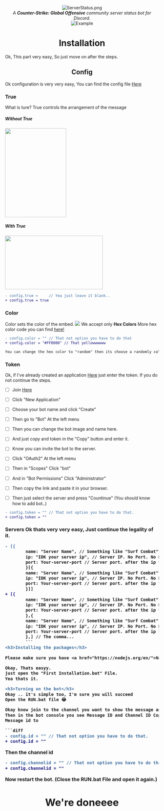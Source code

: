 
<center><img src="https://i.imgur.com/hAepRG1.png"  alt="ServerStatus.png"></center>

<center></h1> <i>A <Strong>Counter-Strike: Global Offensive</strong> community server status bot for Discord.</i></h1></center>

<center><img src="https://i.imgur.com/35uyFmf.png" alt="Example"></center>

# <center>Installation
Ok, This part very easy, So just move on after the steps.

<h2><center>Config</center></h2>
Ok configuration is very very easy,
You can find the config file <a href="https://github.com/Zippoooo/CSGO-Server-Status/blob/master/config.js">Here</a>

<h3>True</h3>
What is ture? True controls the arrangement of the message

<h5>Without True</h5>
<img src="https://i.imgur.com/PZ3ghMe.png" width="200" height="290">

<h5> With True</h5>
<img src="https://i.imgur.com/uyxsOF3.png" width="320" height="175">

```diff
- config.true =     // Yea just leave it blank..
+ config.true = true
```

<h3>Color</h3>
Color sets the color of the embed.
<img src="https://i.imgur.com/2Sh5fxd.gif">
We accept only <strong>Hex Colors</strong> More hex color code you can find <a href="https://htmlcolorcodes.com">here!</a>

```diff
- config.color = "" // That not option you have to do that
+ config.color = "#FF0000" // That yellowwwwww
```

```css
You can change the hex color to "random" then its choose a randomly color every time
```

<h3>Token</h3>
Ok, if I've already created an application <a href="https://discord.com/developers/applications">Here</a> just enter the token. If you do not continue the steps.


- [ ] Join <a href="https://discord.com/developers/applications">Here</a>
- [ ] Click "New Application"

- [ ] Choose your bot name and click "Create"
- [ ] Then go to "Bot" At the left menu
- [ ] Then you can change the bot image and name here.
- [ ] And just copy and token in the "Copy" button and enter it. 

- [ ] Know you can invite the bot to the server.
- [ ] Click "OAuth2" At the left menu
- [ ] Then in "Scopes" Click "bot"
- [ ] And in "Bot Permissions" Click "Administrator"
- [ ] Then copy the link and paste it in your browser.
- [ ] Then just select the server and press "Countinue" (You should know how to add bot..)

```diff
- config.token = "" // That not option you have to do that.
+ config.token = ""
```

<h3>Servers</h>
Ok thats very very easy,
Just continue the legality of it.

```diff
- [{
        name: "Server Name", // Something like "Surf Combat" "Retake"
        ip: "IDK your server ip", // Server IP. No Port. No Domain. Only numbers!!!
        port: Your-server-port // Server port. after the ip theres : this is the port. (You should know that...)
        }[{
        name: "Server Name", // Something like "Surf Combat" "Retake"
        ip: "IDK your server ip", // Server IP. No Port. No Domain. Only numbers!!!
        port: Your-server-port // Server port. after the ip theres : this is the port. (You should know that...)
        }]]
+ [{
        name: "Server Name", // Something like "Surf Combat" "Retake"
        ip: "IDK your server ip", // Server IP. No Port. No Domain. Only numbers!!!
        port: Your-server-port // Server port. after the ip theres : this is the port. (You should know that...)
        },{
        name: "Server Name", // Something like "Surf Combat" "Retake"
        ip: "IDK your server ip", // Server IP. No Port. No Domain. Only numbers!!!
        port: Your-server-port // Server port. after the ip theres : this is the port. (You should know that...)
        },] // The comma...
        ```
<h3>Installing the packages</h3>

Please make sure you have <a href="https://nodejs.org/en/">Node.JS<a>

Okay, Thats easyy.
just open the "First Installation.bat" File.
Yea thats it.

<h3>Turning on the bot</h3>
Okay .. it's simple too, I'm sure you will succeed
Open the RUN.bat file 😂

Okay know join to the channel you want to show the message and type ``showhere``
Then in the bot console you see Message ID and Channel ID Copy both of them and copy
Message id to

```diff
- config.id = "" // That not option you have to do that.
+ config.id = ""
```

Then the channel id
```diff
- config.channelid = "" // That not option you have to do that.
+ config.channelid = ""
```

Now restart the bot. (Close the RUN.bat File and open it again.)

<center><h1>We're doneeee</h1>
